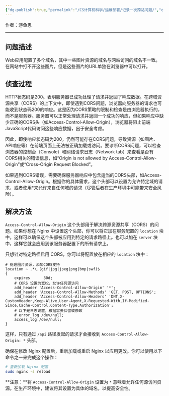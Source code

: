 ```yaml
---
{"dg-publish":true,"permalink":"/CS计算机科学/运维部署/记录一次跨站问题/","created":"2024-04-17T15:17:32.000+08:00","updated":"2024-04-24T00:38:32.000+08:00"}
---
```



作者：游鱼思

---

## 问题描述

Web应用配置了多个域名，其中一些图片资源的域名与网站访问的域名不一致。在网站中打不开这些图片，但是这些图片的URL单独在浏览器中可以打开。

## 侦查过程

HTTP状态码是200。表明服务器已成功处理了请求并返回了响应数据。在跨域资源共享（CORS）的上下文中，即使遇到CORS问题，浏览器向服务器的请求也可能收到状态码200的响应。这是因为CORS策略的限制和检查是由浏览器执行的，而不是服务器。服务器可以正常处理请求并返回一个成功的响应，但如果响应中缺少正确的CORS头（如Access-Control-Allow-Origin），浏览器将阻止前端JavaScript代码访问这些响应数据，出于安全考虑。

因此，即使响应状态码为200，仍然可能存在CORS问题，导致资源（如图片、API响应等）在前端页面上无法被正确加载或访问。要诊断CORS问题，可以检查浏览器的控制台（Console）和网络请求日志（Network tab）来查看是否有CORS相关的错误信息，如“Origin is not allowed by Access-Control-Allow-Origin”或“Cross-Origin Request Blocked”。

如果遇到CORS错误，需要确保服务器响应中包含适当的CORS头部，如Access-Control-Allow-Origin。根据你的具体需求，这个头部可以设置为允许特定域的请求，或者使用*来允许来自任何域的请求（尽管后者在生产环境中可能带来安全风险）。

## 解决方法

`Access-Control-Allow-Origin` 这个头部用于解决跨源资源共享（CORS）的问题。如果你想在 Nginx 中设置这个头部，你可以将它加在服务配置的 `location` 块中，这样可以确保这个头部被应用到特定的请求路径上。也可以加在 `server` 块中，这样它就会应用到该服务器配置下的所有请求上。

只想针对特定路径启用 CORS，你可以将配置放在相应的 `location` 块中：

```nginx
# 处理图片资源，添加CORS支持
location ~ .*\.(gif|jpg|jpeg|png|bmp|swf)$
{
	expires      30d;
	# CORS 设置为宽松，允许任何源访问
	add_header 'Access-Control-Allow-Origin' '*';
	add_header 'Access-Control-Allow-Methods' 'GET, POST, OPTIONS';
	add_header 'Access-Control-Allow-Headers' 'DNT,X-CustomHeader,Keep-Alive,User-Agent,X-Requested-With,If-Modified-Since,Cache-Control,Content-Type,Authorization';
	# 以下是日志设置，根据需要保留或修改
	# error_log /dev/null;
	access_log /dev/null;
}
```

这样，只有通过 `/api` 路径发起的请求才会接收到 `Access-Control-Allow-Origin: *` 头部。

确保在修改 Nginx 配置后，重新加载或重启 Nginx 以应用更改。你可以使用以下命令之一来完成这个操作：

```bash
# 重新加载 Nginx 配置
sudo nginx -s reload
```

**注意：**将 `Access-Control-Allow-Origin` 设置为 `*` 意味着允许任何源访问资源。在生产环境中，建议将其设置为具体的域名，以提高安全性。